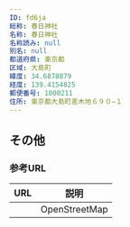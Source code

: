 ```yaml
---
ID: fd6ja
総称: 春日神社
名称: 春日神社
名称読み: null
別名: null
都道府県: 東京都
区域: 大島町
緯度: 34.6878879
経度: 139.4154825
郵便番号: 1000211
住所: 東京都大島町差木地６９０−１
---
```


## その他

### 参考URL

| URL | 説明          |
| --- | ------------- |
|     | OpenStreetMap |
